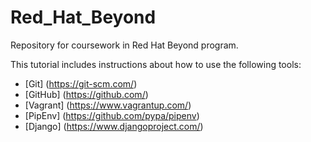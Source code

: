 # Red_Hat_Beyond
Repository for coursework in Red Hat Beyond program.

This tutorial includes instructions about how to use the following tools:

* [Git] (https://git-scm.com/)
* [GitHub] (https://github.com/)
* [Vagrant] (https://www.vagrantup.com/)
* [PipEnv] (https://github.com/pypa/pipenv)
* [Django] (https://www.djangoproject.com/)